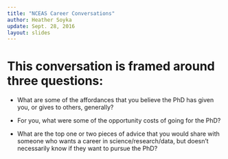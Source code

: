 ```yaml
---
title: "NCEAS Career Conversations"
author: Heather Soyka
update: Sept. 28, 2016
layout: slides
---
```

# This conversation is framed around three questions:
- What are some of the affordances that you believe the PhD has given you, or gives to others, generally?

- For you, what were some of the opportunity costs of going for the PhD?

- What are the top one or two pieces of advice that you would share with someone who wants a career in science/research/data, but doesn’t necessarily know if they want to pursue the PhD?
